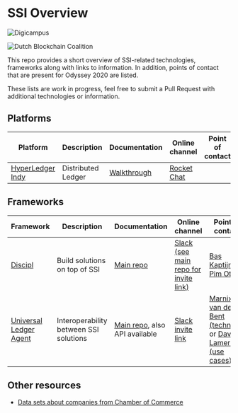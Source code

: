 # SSI Overview

![Digicampus](https://www.dedigicampus.nl/img/logo-digicampus.svg)

![Dutch Blockchain Coalition](https://dutchblockchaincoalition.org/assets/images/Logo-DBC.png)

This repo provides a short overview of SSI-related technologies, frameworks along with links to information.
In addition, points of contact that are present for Odyssey 2020 are listed.

These lists are work in progress, feel free to submit a Pull Request with additional technologies or information. 

## Platforms

|Platform|Description|Documentation|Online channel|Point of contact|
|---|---|---|---|---|
|[HyperLedger Indy](https://www.hyperledger.org/projects/hyperledger-indy)|Distributed Ledger|[Walkthrough](https://github.com/hyperledger/indy-sdk/blob/master/docs/getting-started/indy-walkthrough.md)|[Rocket Chat](https://chat.hyperledger.org/channel/indy)|   |

## Frameworks

|Framework|Description|Documentation|Online channel|Point of contact|
|---|---|---|---|---|
|[Discipl](https://discipl.org/)|Build solutions on top of SSI|[Main repo](https://github.com/discipl/main)|[Slack (see main repo for invite link)](https://discipl.slack.com)|[Bas Kaptijn](https://github.com/bkaptijn) or [Pim Otte](https://github.com/pimotte)|
|[Universal Ledger Agent](https://github.com/WebOfTrustInfo/rwot8-barcelona/blob/master/topics-and-advance-readings/universal-ledger-agent.md)|Interoperability between SSI solutions|[Main repo](https://github.com/rabobank-blockchain), also API available|[Slack invite link](https://join.slack.com/t/rabobankssi/shared_invite/zt-d58zvo4j-MjXbGJ1UrcOhcGHREQAbsA)|[Marnix van den Bent (technical)](https://www.linkedin.com/in/marnix-van-den-bent/) or [David Lamers (use cases)](https://www.linkedin.com/in/lamersdavid/)|

## Other resources
- [Data sets about companies from Chamber of Commerce](https://www.kvk.nl/advies-en-informatie/innovatie/kvk-innovatielab/)
